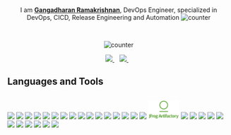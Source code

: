 <br>
<p align=center >I am <strong><a href="https://www.linkedin.com/in/gangadharanr/" target="_blank">Gangadharan Ramakrishnan</a></strong>, DevOps Engineer, specialized in DevOps, CICD, Release Engineering and Automation <img width="70px" src="https://as2.ftcdn.net/v2/jpg/05/41/90/83/1000_F_541908399_uptYuIsUmhx2AKQD05CjLU3gdDg3Nzb4.jpg" alt="counter"/> 
</p>
<br>
<p align="center">
     <img src="https://profile-counter.glitch.me/{thunderbirdgit}/count.svg"  alt="counter"/>
</p>
<p align='center'>
  
  <a href="https://www.linkedin.com/in/gangadharanr/" target="_blank">
    <img src="https://www.vectorlogo.zone/logos/linkedin/linkedin-ar21.svg" />
  </a>&nbsp;&nbsp;
  <a href="https://github.com/thunderbirdgit/" target="_blank">
    <img src="https://www.vectorlogo.zone/logos/github/github-ar21.svg" />
  </a>&nbsp;&nbsp;
  
</p>

### <h2>Languages and Tools<h2/>

<p align="center">

<code><img width="70px"  src="https://www.vectorlogo.zone/logos/amazon_aws/amazon_aws-ar21.svg"></code>
<code><img width="70px"  src="https://www.vectorlogo.zone/logos/kubernetes/kubernetes-ar21.svg"></code>
<code><img width="70px" src="https://www.svgrepo.com/show/353929/jenkins.svg"></code>
<code><img width="70px" src="https://www.vectorlogo.zone/logos/argoprojio/argoprojio-ar21.svg"></code>
<code><img width="70px"  src="https://www.vectorlogo.zone/logos/docker/docker-ar21.svg"></code>
<code><img width="70px"  src="https://www.vectorlogo.zone/logos/google_cloud/google_cloud-ar21.svg"></code>
<code><img width="70px"  src="https://www.vectorlogo.zone/logos/github/github-icon.svg"></code>
<code><img width="70px" src="https://img.icons8.com/color/50/000000/git.png"/></code>
<code><img width="70px"  src="https://www.vectorlogo.zone/logos/terraformio/terraformio-ar21.svg"></code>
<code><img width="70px"  src="https://www.vectorlogo.zone/logos/linux/linux-ar21.svg"></code>
<code><img width="70px"  src="https://github.com/user-attachments/assets/af7f1150-9640-4c0c-a719-2d5319a1cd9c"></code>
<code><img width="70px"  src="https://img.icons8.com/color/2x/python.png"></code>
<code><img width="70px"  src="https://www.vectorlogo.zone/logos/java/java-icon.svg"></code>
<code><img width="70px" src="https://img.icons8.com/color/2x/nodejs.png"></code>
<code><img width="70px"  src="https://www.vectorlogo.zone/logos/gradle/gradle-ar21.svg"></code>
<code><img width="70px"  src="https://upload.vectorlogo.zone/logos/sonarqube/images/dfc028d6-7acc-48c1-99ea-4d3dd5ca4c63.svg"></code>
<code><img width="70px"  src="https://github.com/cncf/landscape/blob/master/hosted_logos/j-frog-artifactory.svg"></code>
<code><img width="70px"  src="https://www.vectorlogo.zone/logos/apache_maven/apache_maven-ar21.svg"></code>
<code><img width="70px"  src="https://www.vectorlogo.zone/logos/groovy-lang/groovy-lang-ar21.svg"></code>
<code><img width="70px"  src="https://www.vectorlogo.zone/logos/gnu_bash/gnu_bash-ar21.svg"></code>
<code><img width="70px" src="https://www.vectorlogo.zone/logos/splunk/splunk-ar21.svg"></code>
<code><img width="70px" src="https://www.vectorlogo.zone/logos/elastic/elastic-ar21.svg"></code>
<code><img width="70px" src="https://www.vectorlogo.zone/logos/grafana/grafana-ar21.svg"></code>
<code><img width="70px" src="https://www.vectorlogo.zone/logos/prometheusio/prometheusio-ar21.svg"></code>
<code><img width="70px" src="https://www.vectorlogo.zone/logos/oracle/oracle-ar21.svg"></code>
<code><img width="70px" src="https://www.vectorlogo.zone/logos/mysql/mysql-ar21.svg"></code>
<code><img width="70px" src="https://www.vectorlogo.zone/logos/ansible/ansible-ar21.svg"></code>
<code><img width="70px" src="https://upload.wikimedia.org/wikipedia/en/thumb/8/8f/Liquibase_Logo.svg/1024px-Liquibase_Logo.svg.png?20240220092900"></code>
</p>
</br>
